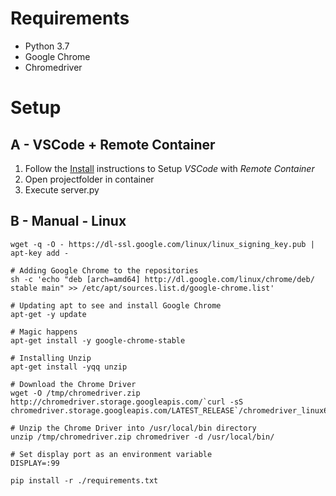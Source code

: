 
# Requirements
* Python 3.7
* Google Chrome
* Chromedriver

# Setup
## A - VSCode + Remote Container

1. Follow the [Install](https://marketplace.visualstudio.com/items?itemName=ms-vscode-remote.remote-containers) instructions to Setup *VSCode* with *Remote Container*
2. Open projectfolder in container
3. Execute server.py

## B - Manual - Linux
```
wget -q -O - https://dl-ssl.google.com/linux/linux_signing_key.pub | apt-key add -

# Adding Google Chrome to the repositories
sh -c 'echo "deb [arch=amd64] http://dl.google.com/linux/chrome/deb/ stable main" >> /etc/apt/sources.list.d/google-chrome.list'

# Updating apt to see and install Google Chrome
apt-get -y update

# Magic happens
apt-get install -y google-chrome-stable

# Installing Unzip
apt-get install -yqq unzip

# Download the Chrome Driver
wget -O /tmp/chromedriver.zip http://chromedriver.storage.googleapis.com/`curl -sS chromedriver.storage.googleapis.com/LATEST_RELEASE`/chromedriver_linux64.zip

# Unzip the Chrome Driver into /usr/local/bin directory
unzip /tmp/chromedriver.zip chromedriver -d /usr/local/bin/

# Set display port as an environment variable
DISPLAY=:99

pip install -r ./requirements.txt

```
